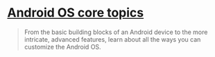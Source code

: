 # [Android OS core topics](https://source.android.com/docs/core)
>From the basic building blocks of an Android device to the more intricate, advanced features, learn about all the ways you can customize the Android OS.
